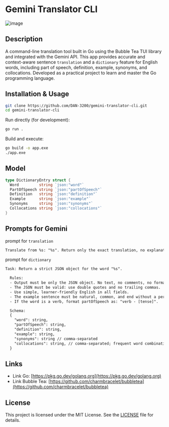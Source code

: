 # Gemini Translator CLI

![image](https://github.com/user-attachments/assets/76b35e1d-3a01-466c-bf11-326f3fd9ef5c)

## Description

A command-line translation tool built in Go using the Bubble Tea TUI library and integrated with the Gemini API. This app provides accurate and context-aware sentence `translation` and a `dictionary` feature for English words, including part of speech, definition, example, synonyms, and collocations. Developed as a practical project to learn and master the Go programming language.

## Installation & Usage

```bash
git clone https://github.com/DAN-3200/gemini-translator-cli.git
cd gemini-translator-cli
```

Run directly (for development):

```bash
go run .
```

Build and execute:

```bash
go build -o app.exe
./app.exe
```

## Model

```go
type DictionaryEntry struct {
  Word         string `json:"word"`
  PartOfSpeech string `json:"partOfSpeech"`
  Definition   string `json:"definition"`
  Example      string `json:"example"`
  Synonyms     string `json:"synonyms"`
  Collocations string `json:"collocations"`
}
```

## Prompts for Gemini

prompt for `translation`
```txt
Translate from %s: "%s". Return only the exact translation, no explanation.
```

prompt for `dictionary`
```txt
Task: Return a strict JSON object for the word "%s".

  Rules:
  - Output must be only the JSON object. No text, no comments, no formatting.
  - The JSON must be valid: use double quotes and no trailing commas.
  - Use simple, learner-friendly English in all fields.
  - The example sentence must be natural, common, and end without a period.
  - If the word is a verb, format partOfSpeech as: "verb - [tense]".

  Schema:
  {
    "word": string,
    "partOfSpeech": string,
    "definition": string, 
    "example": string,
    "synonyms": string // comma-separated
    "collocations": string, // comma-separated; frequent word combinations 
  }
```

## Links 

- Link Go: [https://pkg.go.dev/golang.org](https://pkg.go.dev/golang.org)
- Link Bubble Tea: [https://github.com/charmbracelet/bubbletea](https://github.com/charmbracelet/bubbletea)


## License

This project is licensed under the MIT License. See the [LICENSE](./LICENSE) file for details.

